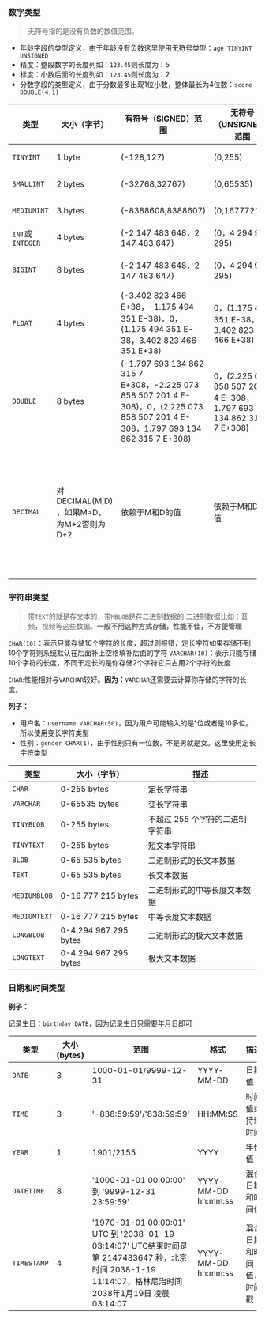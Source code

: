 ### 数字类型

> 无符号指的是没有负数的数值范围。

- 年龄字段的类型定义，由于年龄没有负数这里使用无符号类型：`age TINYINT UNSIGNED`
- 精度：整段数字的长度列如：`123.45`则长度为：5
- 标度：小数后面的长度列如：`123.45`则长度为：2
- 分数字段的类型定义，由于分数最多出现1位小数，整体最长为4位数：`score DOUBLE(4,1)`

|类型|大小（字节）|有符号（SIGNED）范围|无符号（UNSIGNED）范围|描述|
|---|---|---|---|---|
|`TINYINT`|1 byte|(-128,127)|(0,255)|小整数值|
|`SMALLINT`|2 bytes|(-32768,32767)|(0,65535)|大整数值|
|`MEDIUMINT`|3 bytes|(-8388608,8388607)|(0,16777215)|大整数值|
|`INT`或`INTEGER`|4 bytes|(-2 147 483 648，2 147 483 647)|(0，4 294 967 295)|大整数值|
|`BIGINT`|8 bytes|(-2 147 483 648，2 147 483 647)|(0，4 294 967 295)|极大整数值|
|`FLOAT`|4 bytes|(-3.402 823 466 E+38，-1.175 494 351 E-38)，0，(1.175 494 351 E-38，3.402 823 466 351 E+38)|0，(1.175 494 351 E-38，3.402 823 466 E+38)|单精度浮点数值|
|`DOUBLE`|8 bytes|(-1.797 693 134 862 315 7 E+308，-2.225 073 858 507 201 4 E-308)，0，(2.225 073 858 507 201 4 E-308，1.797 693 134 862 315 7 E+308)|0，(2.225 073 858 507 201 4 E-308，1.797 693 134 862 315 7 E+308)|双精度浮点数值|
|`DECIMAL`|对DECIMAL(M,D) ，如果M>D，为M+2否则为D+2|依赖于M和D的值|依赖于M和D的值|小数值（精确定点数）M：精度。D：标度|

### 字符串类型

> 带`TEXT`的就是存文本的，带`MBLOB`是存二进制数据的
> 二进制数据比如：音频，视频等这些数据。**一般不用这种方式存储，性能不佳，不方便管理**

`CHAR(10)`：表示只能存储10个字符的长度，超过则报错，定长字符如果存储不到10个字符则系统默认在后面补上空格填补后面的字符
`VARCHAR(10)`：表示只能存储10个字符的长度，不同于定长的是你存储2个字符它只占用2个字符的长度

`CHAR`:性能相对与`VARCHAR`较好。**因为：**`VARCHAR`还需要去计算你存储的字符的长度。

**列子：**

- 用户名：`username VARCHAR(50)`，因为用户可能输入的是1位或者是10多位。所以使用变长字符类型
- 性别：`gender CHAR(1)`，由于性别只有一位数，不是男就是女。这里使用定长字符类型

|类型|大小（字节）|描述|
|---|---|---|
|`CHAR`|0-255 bytes|定长字符串|
|`VARCHAR`|0-65535 bytes|变长字符串|
|`TINYBLOB`|0-255 bytes|不超过 255 个字符的二进制字符串|
|`TINYTEXT`|0-255 bytes|短文本字符串|
|`BLOB`|0-65 535 bytes|二进制形式的长文本数据|
|`TEXT`|0-65 535 bytes|长文本数据|
|`MEDIUMBLOB`|0-16 777 215 bytes|二进制形式的中等长度文本数据|
|`MEDIUMTEXT`|0-16 777 215 bytes|中等长度文本数据|
|`LONGBLOB`|0-4 294 967 295 bytes|二进制形式的极大文本数据|
|`LONGTEXT`|0-4 294 967 295 bytes|极大文本数据|

### 日期和时间类型

**例子：**

记录生日：`birthday DATE`，因为记录生日只需要年月日即可

|类型|大小(bytes)|范围|格式|描述|
|---|---|---|---|---|
|`DATE`|3|1000-01-01/9999-12-31|YYYY-MM-DD|日期值|
|`TIME`|3|'-838:59:59'/'838:59:59'|HH:MM:SS|时间值或持续时间|
|`YEAR`|1|1901/2155|YYYY|年份值|
|`DATETIME`|8|'1000-01-01 00:00:00' 到 '9999-12-31 23:59:59'|YYYY-MM-DD hh:mm:ss|混合日期和时间值|
|`TIMESTAMP`|4|'1970-01-01 00:00:01' UTC 到 '2038-01-19 03:14:07' UTC结束时间是第 2147483647 秒，北京时间 2038-1-19 11:14:07，格林尼治时间 2038年1月19日 凌晨 03:14:07|YYYY-MM-DD hh:mm:ss|混合日期和时间值，时间戳|